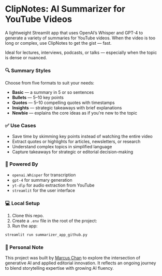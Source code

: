 # ClipNotes: AI Summarizer for YouTube Videos

A lightweight Streamlit app that uses OpenAI’s Whisper and GPT-4 to generate a variety of summaries for YouTube videos. When the video is too long or complex, use ClipNotes to get the gist — fast.

Ideal for lectures, interviews, podcasts, or talks — especially when the topic is dense or nuanced.

### 🔍 Summary Styles
Choose from five formats to suit your needs:

- **Basic** — a summary in 5 or so sentences  
- **Bullets** — 5–10 key points  
- **Quotes** — 5–10 compelling quotes with timestamps  
- **Insights** — strategic takeaways with brief explanations  
- **Newbie** — explains the core ideas as if you're new to the topic

### ✅ Use Cases
- Save time by skimming key points instead of watching the entire video  
- Extract quotes or highlights for articles, newsletters, or research  
- Understand complex topics in simplified language  
- Capture takeaways for strategic or editorial decision-making

### 🧠 Powered By
- `openai.Whisper` for transcription  
- `gpt-4` for summary generation  
- `yt-dlp` for audio extraction from YouTube  
- `streamlit` for the user interface

### 💻 Local Setup
1. Clone this repo.
2. Create a `.env` file in the root of the project:
3. Run the app:
```bash
streamlit run summarizer_app_github.py
```

### 👋 Personal Note

This project was built by [Marcus Chan](https://www.linkedin.com/in/marcuschan/) to explore the intersection of generative AI and applied editorial innovation. It reflects an ongoing journey to blend storytelling expertise with growing AI fluency.